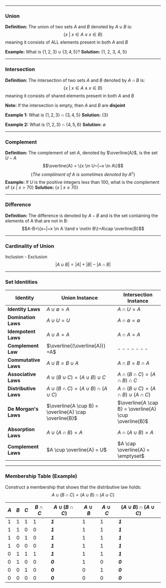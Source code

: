 - - -
### Union
**Definition:** The union of two sets $A$ and $B$ denoted by $A \cup B$ is:
$$\{x~|~x \in A \lor x \in B\}$$
meaning it consists of ALL elements present in both $A$ and $B$

**Example:** What is $\{1,2,3\} \cup \{3,4,5\}$?
**Solution:** {1, 2, 3, 4, 5} 
- - -
### Intersection
**Definition:** The intersection of two sets $A$ and $B$ denoted by $A \cap B$ is:
$$\{x~|~x \in A \land x \in B\}$$
meaning it consists of shared elements present in both $A$ and $B$

**Note:** If the intersection is empty, then $A$ and $B$ are **disjoint**

**Example 1:** What is $\{1,2,3\} \cap \{3,4,5\}$
**Solution:** {3}

**Example 2:** What is $\{1,2,3\} \cap \{4,5,6\}$
**Solution:** $\emptyset$
- - -
### Complement
**Definition:** The complement of set $A$, denoted by $\overline{A}$, is the set $U-A$ 
$$\overline{A} = \{x \in U~|~x \in A\}$$
$$(The~compliment~of~A~is~sometimes~denoted~by~A^c)$$
**Example:** If $U$ is the positive integers less than 100, what is the complement of $\{x~|~x>70\}$
**Solution:** $\{x~|~x \leq 70\}$
- - -
### Difference
**Definition:** The difference is denoted by $A-B$ and is the set containing the elements of A that are not in B:
$$A-B=\{x~|~x \in A \land x \notin B\}=A\cap  \overline{B}$$
- - -
### Cardinality of Union
Inclusion - Exclusion
$$|A \cup B| = |A|+|B|-|A\cap B|$$
- - -
### Set Identities
| Identity | Union Instance | Intersection Instance |
| ---- | ---- | ---- |
| **Identity Laws** | $A\cup \emptyset=A$ | $A\cap U=A$ |
| **Domination Laws** | $A \cup U=U$ | $A \cap \emptyset = \emptyset$ |
| **Idempotent Laws** | $A \cup A = A$ | $A \cap A = A$ |
| **Complement Law** | $\overline{(\overline{A})} =A$ | - - - - - - - |
| **Commutative Laws** | $A \cup B = B \cup A$ | $A \cap B = B \cap A$ |
| **Associative Laws** | $A \cup (B \cup C) = (A \cup B) \cup C$ | $A \cap (B \cap C)=(A\cap B)\cap C$ |
| **Distributive Laws** | $A \cup (B \cap C) = (A \cup B) \cap (A \cup C)$ | $A \cap (B \cup C) = (A \cap B) \cup (A \cap C)$ |
| **De Morgan's Laws** | $\overline{A \cup B} = \overline{A} \cap \overline{B}$ | $\overline{A \cap B} = \overline{A} \cup \overline{B}$ |
| **Absorption Laws** | $A \cup (A\cap B)=A$ | $A \cap (A \cup B) = A$ |
| **Complement Laws** | $A \cup \overline{A} = U$ | $A \cap \overline{A} = \emptyset$ |

- - - 
### Membership Table (Example)
Construct a membership that shows that the distributive law holds:
$$A \cup(B \cap C)=(A \cup B) \cap (A \cup C)$$

| $A$ | $B$ | $C$ | $B \cap C$ | $A \cup (B \cap C)$ | $A \cup B$ | $A \cup C$ | $(A \cup B) \cap (A \cup C)$ |
| ---- | ---- | ---- | ---- | ---- | ---- | ---- | ---- |
| 1 | 1 | 1 | 1 | ***1*** | 1 | 1 | ***1*** |
| 1 | 1 | 0 | 0 | ***1*** | 1 | 1 | ***1*** |
| 1 | 0 | 1 | 0 | ***1*** | 1 | 1 | ***1*** |
| 1 | 0 | 0 | 0 | ***1*** | 1 | 1 | ***1*** |
| 0 | 1 | 1 | 1 | ***1*** | 1 | 1 | ***1*** |
| 0 | 1 | 0 | 0 | ***0*** | 1 | 0 | ***0*** |
| 0 | 0 | 1 | 0 | ***0*** | 0 | 1 | ***0*** |
| 0 | 0 | 0 | 0 | ***0*** | 0 | 0 | ***0*** |

